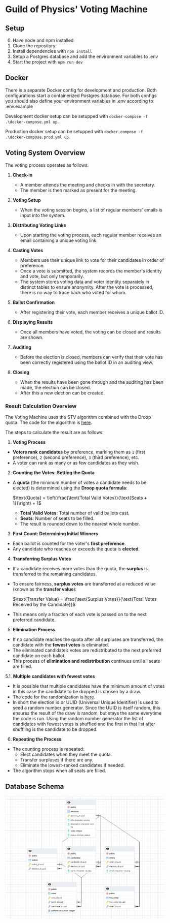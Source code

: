 # Guild of Physics' Voting Machine

## Setup

0. Have node and npm installed
1. Clone the repository
2. Install dependencies with `npm install`
3. Setup a Postgres database and add the environment variables to .env
4. Start the project with `npm run dev`

## Docker

There is a separate Docker config for development and production. Both configurations start a containerized Postgres database. For both configs you should also define your environment variables in .env according to .env.example

Development docker setup can be setupped with `docker-compose -f .\docker-compose.yml up`.

Production docker setup can be setupped with `docker-compose -f .\docker-compose.prod.yml up`.

## Voting System Overview

The voting process operates as follows:

1. **Check-in**  
   - A member attends the meeting and checks in with the secretary.
   - The member is then marked as present for the meeting.

2. **Voting Setup**  
   - When the voting session begins, a list of regular members' emails is input into the system.

3. **Distributing Voting Links**  
   - Upon starting the voting process, each regular member receives an email containing a unique voting link.

4. **Casting Votes**  
   - Members use their unique link to vote for their candidates in order of preference.
   - Once a vote is submitted, the system records the member's identity and vote, but only temporarily.
   - The system stores voting data and voter identity separately in distinct tables to ensure anonymity. After the vote is processed, there is no way to trace back who voted for whom.

5. **Ballot Confirmation**  
   - After registering their vote, each member receives a unique ballot ID.

6. **Displaying Results**  
   - Once all members have voted, the voting can be closed and results are shown.
  
7. **Auditing**  
   - Before the election is closed, members can verify that their vote has been correctly registered using the ballot ID in an auditing view.
  
8. **Closing**
   - When the results have been gone through and the auditing has been made, the election can be closed.
   - After this a new election can be created.
  
### Result Calculation Overview

The Voting Machine uses the STV algorithm combined with the Droop quota. The code for the algorithm is [here](https://github.com/fyysikkokilta/fk-vaalimasiina/blob/master/src/algorithm/stvAlgorithm.ts?plain=1).

The steps to calculate the result are as follows:

1. **Voting Process**
- **Voters rank candidates** by preference, marking them as `1` (first preference), `2` (second preference), `3` (third preference), etc.
- A voter can rank as many or as few candidates as they wish.

2. **Counting the Votes: Setting the Quota**
- A **quota** (the minimum number of votes a candidate needs to be elected) is determined using the **Droop quota formula**:

  $\text{Quota} = \left(\frac{\text{Total Valid Votes}}{\text{Seats + 1}}\right) + 1$

  - **Total Valid Votes**: Total number of valid ballots cast.
  - **Seats**: Number of seats to be filled.
  - The result is rounded down to the nearest whole number.

3. **First Count: Determining Initial Winners**
- Each ballot is counted for the voter's **first preference**.
- Any candidate who reaches or exceeds the quota is **elected**.

4. **Transferring Surplus Votes**
- If a candidate receives more votes than the quota, the **surplus** is transferred to the remaining candidates.
- To ensure fairness, **surplus votes** are transferred at a reduced value (known as the **transfer value**):

  $\text{Transfer Value} = \frac{\text{Surplus Votes}}{\text{Total Votes Received by the Candidate}}$

- This means only a fraction of each vote is passed on to the next preferred candidate.

5. **Elimination Process**
- If no candidate reaches the quota after all surpluses are transferred, the candidate with the **fewest votes** is eliminated.
- The eliminated candidate’s votes are redistributed to the next preferred candidate on each ballot.
- This process of **elimination and redistribution** continues until all seats are filled.

5.1. **Multiple candidates with fewest votes**
- It is possible that multiple candidates have the minimum amount of votes in this case the candidate to be dropped is chosen by a draw.
- The code for the randomization is [here](https://github.com/fyysikkokilta/fk-vaalimasiina/blob/master/src/algorithm/stvAlgorithm.ts?plain=1#L77-L115).
- In short the election id or UUID (Universal Unique Identifier) is used to seed a random number generator. Since the UUID is itself random, this ensures the result of the draw is random, but stays the same everytime the code is run. Using the random number generator the list of candidates with fewest votes is shuffled and the first in that list after shuffling is the candidate to be dropped.

6. **Repeating the Process**
- The counting process is repeated:
  - Elect candidates when they meet the quota.
  - Transfer surpluses if there are any.
  - Eliminate the lowest-ranked candidates if needed.
- The algorithm stops when all seats are filled.

## Database Schema
![Database schema](https://github.com/fyysikkokilta/fk-vaalimasiina/blob/master/docs/images/database-schema.png?raw=true)
